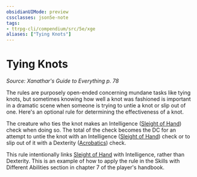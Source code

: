 ```yaml
---
obsidianUIMode: preview
cssclasses: json5e-note
tags:
- ttrpg-cli/compendium/src/5e/xge
aliases: ["Tying Knots"]
---
```

# Tying Knots
*Source: Xanathar's Guide to Everything p. 78* 

The rules are purposely open-ended concerning mundane tasks like tying knots, but sometimes knowing how well a knot was fashioned is important in a dramatic scene when someone is trying to untie a knot or slip out of one. Here's an optional rule for determining the effectiveness of a knot.

The creature who ties the knot makes an Intelligence ([Sleight of Hand](3-Compendium/rules/skills.md#Sleight%20of%20Hand)) check when doing so. The total of the check becomes the DC for an attempt to untie the knot with an Intelligence ([Sleight of Hand](3-Compendium/rules/skills.md#Sleight%20of%20Hand)) check or to slip out of it with a Dexterity ([Acrobatics](3-Compendium/rules/skills.md#Acrobatics)) check.

This rule intentionally links [Sleight of Hand](3-Compendium/rules/skills.md#Sleight%20of%20Hand) with Intelligence, rather than Dexterity. This is an example of how to apply the rule in the <span title="Player's Handbook">Skills with Different Abilities</span> section in chapter 7 of the player's handbook.